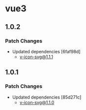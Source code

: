 # vue3

## 1.0.2

### Patch Changes

- Updated dependencies [6faf98d]
  - v-icon-svg@1.1.1

## 1.0.1

### Patch Changes

- Updated dependencies [85d271c]
  - v-icon-svg@1.1.0
